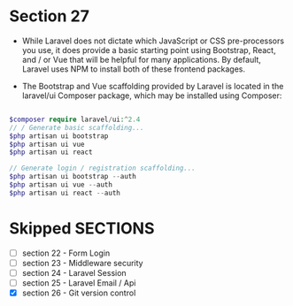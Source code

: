 # Section 27

- While Laravel does not dictate which JavaScript or CSS pre-processors you use, it does provide a basic starting point using Bootstrap, React, and / or Vue that will be helpful for many applications. By default, Laravel uses NPM to install both of these frontend packages.

- The Bootstrap and Vue scaffolding provided by Laravel is located in the laravel/ui Composer package, which may be installed using Composer:

```php

$composer require laravel/ui:^2.4
// / Generate basic scaffolding...
$php artisan ui bootstrap
$php artisan ui vue
$php artisan ui react

// Generate login / registration scaffolding...
$php artisan ui bootstrap --auth
$php artisan ui vue --auth
$php artisan ui react --auth
```

# Skipped SECTIONS

<!-- TODO Find similar topics if this is not discuss on the new version starting on section 27 -->

- [ ] section 22 - Form Login
- [ ] section 23 - Middleware security
- [ ] section 24 - Laravel Session
- [ ] section 25 - Laravel Email / Api
- [x] section 26 - Git version control
